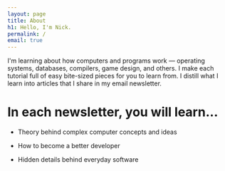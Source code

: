 ```yaml
---
layout: page
title: About
h1: Hello, I'm Nick.
permalink: /
email: true
---
```


<div class="center intro">I'm learning about how computers and programs work —
operating systems, databases, compilers, game design, and others. I make each
tutorial full of easy bite-sized pieces for you to learn from. 
 I distill what I learn into articles that I share in my email newsletter.</div>

<div class="center"><h1>In each newsletter, you will learn...</h1></div>

* Theory behind complex computer concepts and ideas

* How to become a better developer

* Hidden details behind everyday software

